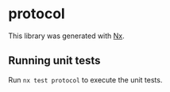 # protocol

This library was generated with [Nx](https://nx.dev).

## Running unit tests

Run `nx test protocol` to execute the unit tests.

